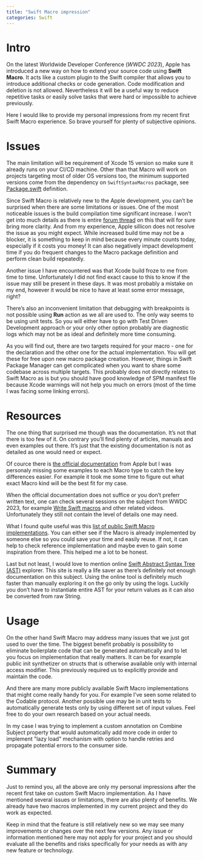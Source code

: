 ```yaml
---
title: "Swift Macro impression"
categories: Swift
---
```


# Intro
On the latest Worldwide Developer Conference (_WWDC 2023_), Apple has introduced a new way on how to extend your source code using **Swift Macro**. It acts like a custom plugin to the Swift compiler that allows you to introduce additional checks or code generation. Code modification and deletion is not allowed. Nevertheless it will be a useful way to reduce repetitive tasks or easily solve tasks that were hard or impossible to achieve previously.

Here I would like to provide my personal impressions from my recent first Swift Macro experience. So brave yourself for plenty of subjective opinions.

# Issues
The main limitation will be requirement of Xcode 15 version so make sure it already runs on your CI/CD machine. Other than that Macro will work on projects targeting most of older OS versions too, the minimum supported versions come from the dependency on `SwiftSyntaxMacros` package, see [Package.swift](https://github.com/apple/swift-syntax/blob/main/Package.swift) definition.

Since Swift Macro is relatively new to the Apple development, you can’t be surprised when there are some limitations or issues. One of the most noticeable issues is the build compilation time significant increase. I won’t get into much details as there is entire [forum thread](https://forums.swift.org/t/macro-adoption-concerns-around-swiftsyntax/66588) on this that will for sure bring more clarity. And from my experience, Apple sillicon does not resolve the issue as you might expect. While increased build time may not be a blocker, it is something to keep in mind because every minute counts today, especially if it costs you money! It can also negatively impact development time if you do frequent changes to the Macro package definition and perform clean build repeatedly.

Another issue I have encountered was that Xcode build froze to me from time to time. Unfortunately I did not find exact cause to this to know if the issue may still be present in these days. It was most probably a mistake on my end, however it would be nice to have at least some error message, right?

There’s also an inconvenient limitation that debugging with breakpoints is not possible using **Run** action as we all are used to. The only way seems to be using unit tests. So you will either have to go with Test Driven Development approach or your only other option probably are diagnostic logs which may not be as ideal and definitely more time consuming.

As you will find out, there are two targets required for your macro - one for the declaration and the other one for the actual implementation. You will get these for free upon new macro package creation. However, things in Swift Package Manager can get complicated when you want to share some codebase across multiple targets. This probably does not directly relates to Swift Macro as is but you should have good knowledge of SPM manifest file because Xcode warnings will not help you much on errors (most of the time I was facing some linking errors).

# Resources
The one thing that surprised me though was the documentation. It’s not that there is too few of it. On contrary you’ll find plenty of articles, manuals and even examples out there. It’s just that the existing documentation is not as detailed as one would need or expect.

Of cource there is [the official documentation](https://docs.swift.org/swift-book/documentation/the-swift-programming-language/macros/) from Apple but I was personaly missing some examples to each Macro type to catch the key differences easier. For example it took me some time to figure out what exact Macro kind will be the best fit for my case.

When the official documentation does not suffice or you don’t preferr written text, one can check several sessions on the subject from WWDC 2023, for example [Write Swift macros](https://developer.apple.com/videos/play/wwdc2023/10166/) and other related videos. Unfortunately they still not contain the level of details one may need.

What I found quite useful was this [list of public Swift Macro implementations](https://github.com/krzysztofzablocki/Swift-Macros). You can either see if the Macro is already implemented by someone else so you could save your time and easily reuse. If not, it can help to check reference implementation and maybe even to gain some inspiration from there. This helped me a lot to be honest.

Last but not least, I would love to mention online [Swift Abstract Syntax Tree (AST)](https://swift-ast-explorer.com/) explorer. This site is really a life saver as there’s definitely not enough documentation on this subject. Using the online tool is definitely much faster than manually exploring it on the go only by using the logs. Luckily you don’t have to instantiate entire AST for your return values as it can also be converted from raw String.

# Usage
On the other hand Swift Macro may address many issues that we just got used to over the time. The biggest benefit probably is possibility to eliminate boilerplate code that can be generated automatically and to let you focus on implementation that really matters. It can be for example public init synthetizer on structs that is otherwise available only with internal access modifier. This previously required us to explicitly provide and maintain the code.

And there are many more publicly available Swift Macro implementations that might come really handy for you. For example I’ve seen some related to the Codable protocol. Another possible use may be in unit tests to automatically generate tests only by using different set of input values. Feel free to do your own research based on your actual needs.

In my case I was trying to implement a custom annotation on Combine Subject property that would automatically add more code in order to implement "lazy load" mechanism with option to handle retries and propagate potential errors to the consumer side.

# Summary
Just to remind you, all the above are only my personal impressions after the recent first take on custom Swift Macro implementation. As I have mentioned several issues or limitations, there are also plenty of benefits. We already have two macros implemented in my current project and they do work as expected.

Keep in mind that the feature is still relatively new so we may see many improvements or changes over the next few versions. Any issue or information mentioned here may not apply for your project and you should evaluate all the benefits and risks specifically for your needs as with any new feature or technology.